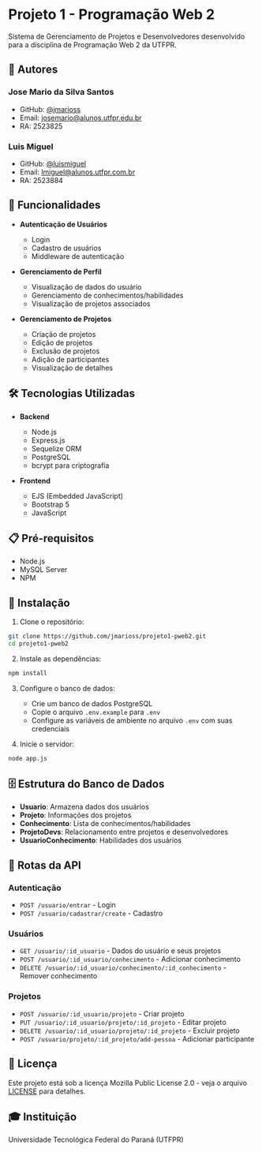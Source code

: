 # Projeto 1 - Programação Web 2

Sistema de Gerenciamento de Projetos e Desenvolvedores desenvolvido para a disciplina de Programação Web 2 da UTFPR.

## 👥 Autores

### Jose Mario da Silva Santos
- GitHub: [@jmarioss](https://github.com/jmarioss)
- Email: josemario@alunos.utfpr.edu.br
- RA: 2523825

### Luis Miguel
- GitHub: [@luismiguel](https://github.com/luismiguel)
- Email: lmiguel@alunos.utfpr.com.br
- RA: 2523884

## 🚀 Funcionalidades

- **Autenticação de Usuários**
  - Login
  - Cadastro de usuários
  - Middleware de autenticação

- **Gerenciamento de Perfil**
  - Visualização de dados do usuário
  - Gerenciamento de conhecimentos/habilidades
  - Visualização de projetos associados

- **Gerenciamento de Projetos**
  - Criação de projetos
  - Edição de projetos
  - Exclusão de projetos
  - Adição de participantes
  - Visualização de detalhes

## 🛠️ Tecnologias Utilizadas

- **Backend**
  - Node.js
  - Express.js
  - Sequelize ORM
  - PostgreSQL
  - bcrypt para criptografia

- **Frontend**
  - EJS (Embedded JavaScript)
  - Bootstrap 5
  - JavaScript

## 📋 Pré-requisitos

- Node.js
- MySQL Server
- NPM

## 🔧 Instalação

1. Clone o repositório:
```bash
git clone https://github.com/jmarioss/projeto1-pweb2.git
cd projeto1-pweb2
```

2. Instale as dependências:
```bash
npm install
```

3. Configure o banco de dados:
   - Crie um banco de dados PostgreSQL
   - Copie o arquivo `.env.example` para `.env`
   - Configure as variáveis de ambiente no arquivo `.env` com suas credenciais

4. Inicie o servidor:
```bash
node app.js
```

## 🗄️ Estrutura do Banco de Dados

- **Usuario**: Armazena dados dos usuários
- **Projeto**: Informações dos projetos
- **Conhecimento**: Lista de conhecimentos/habilidades
- **ProjetoDevs**: Relacionamento entre projetos e desenvolvedores
- **UsuarioConhecimento**: Habilidades dos usuários

## 🔐 Rotas da API

### Autenticação
- `POST /usuario/entrar` - Login
- `POST /usuario/cadastrar/create` - Cadastro

### Usuários
- `GET /usuario/:id_usuario` - Dados do usuário e seus projetos
- `POST /usuario/:id_usuario/conhecimento` - Adicionar conhecimento
- `DELETE /usuario/:id_usuario/conhecimento/:id_conhecimento` - Remover conhecimento

### Projetos
- `POST /usuario/:id_usuario/projeto` - Criar projeto
- `PUT /usuario/:id_usuario/projeto/:id_projeto` - Editar projeto
- `DELETE /usuario/:id_usuario/projeto/:id_projeto` - Excluir projeto
- `POST /usuario/projeto/:id_projeto/add-pessoa` - Adicionar participante

## 📄 Licença

Este projeto está sob a licença Mozilla Public License 2.0 - veja o arquivo [LICENSE](LICENSE) para detalhes.

## 🎓 Instituição

Universidade Tecnológica Federal do Paraná (UTFPR)

